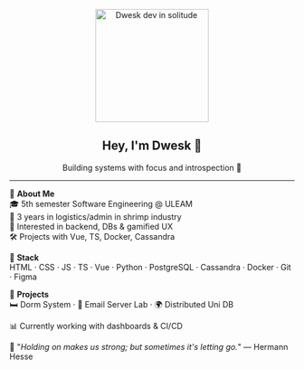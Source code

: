 <p align="center">
  <img src="./dwesk.gif" width="200" alt="Dwesk dev in solitude">
</p>

<h2 align="center">Hey, I'm Dwesk 👋</h2>
<p align="center">Building systems with focus and introspection 🧩</p>

---

🧠 **About Me**  
🎓 5th semester Software Engineering @ ULEAM  
🦐 3 years in logistics/admin in shrimp industry  
🧪 Interested in backend, DBs & gamified UX  
🛠️ Projects with Vue, TS, Docker, Cassandra  

🔧 **Stack**  
HTML · CSS · JS · TS · Vue · Python · PostgreSQL · Cassandra · Docker · Git · Figma

🚀 **Projects**  
🛏️ Dorm System · 💌 Email Server Lab · 🌍 Distributed Uni DB

📊 Currently working with dashboards & CI/CD  

📝 "_Holding on makes us strong; but sometimes it's letting go._" — Hermann Hesse

